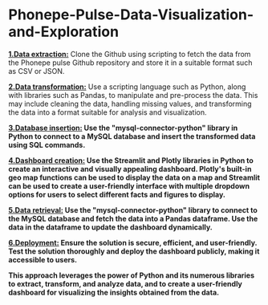 # Phonepe-Pulse-Data-Visualization-and-Exploration

<b><u>1.Data extraction:</u></b> Clone the Github using scripting to fetch the data from the Phonepe pulse Github repository and store it in a suitable format such as CSV or JSON.

<u><b>2.Data transformation:</b></u> Use a scripting language such as Python, along with libraries such as Pandas, to manipulate and pre-process the data. This may include cleaning the data, handling missing values, and transforming the data into a format suitable for analysis and visualization.

<u><b>3.Database insertion:</u><b> Use the "mysql-connector-python" library in Python to connect to a MySQL database and insert the transformed data using SQL commands.

<u><b>4.Dashboard creation:</b></u> Use the Streamlit and Plotly libraries in Python to create an interactive and visually appealing dashboard. Plotly's built-in geo map functions can be used to display the data on a map and Streamlit can be used to create a user-friendly interface with multiple dropdown options for users to select different facts and figures to display.

<u><b>5.Data retrieval:</u></b> Use the "mysql-connector-python" library to connect to the MySQL database and fetch the data into a Pandas dataframe. Use the data in the dataframe to update the dashboard dynamically.

<u><b>6.Deployment:</u></b> Ensure the solution is secure, efficient, and user-friendly. Test the solution thoroughly and deploy the dashboard publicly, making it accessible to users.

This approach leverages the power of Python and its numerous libraries to extract, transform, and analyze data, and to create a user-friendly dashboard for visualizing the insights obtained from the data.
